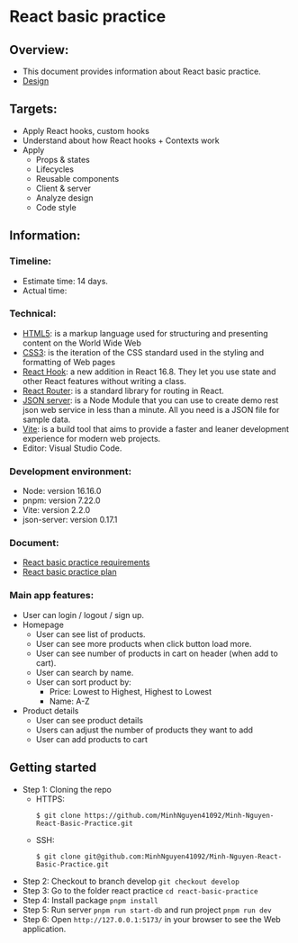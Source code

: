 # React basic practice

## Overview:
- This document provides information about React basic practice.
- [Design](https://www.figma.com/file/hzs1lkW5TzXMYaYb0L9AG4/Shoppe-(Community)?node-id=0%3A1)

## Targets:
- Apply React hooks, custom hooks
- Understand about how React hooks + Contexts work
- Apply
  - Props & states
  - Lifecycles
  - Reusable components
  - Client & server
  - Analyze design
  - Code style

## Information:

### Timeline:
  - Estimate time: 14 days.
  - Actual time: 

### Technical:
  - [HTML5](https://en.wikipedia.org/wiki/HTML5): is a markup language used for structuring and presenting content on the World Wide Web
  - [CSS3](https://www.techopedia.com/definition/28243/cascading-style-sheets-level-3-css3): is the iteration of the CSS standard used in the styling and formatting of Web pages
  - [React Hook](https://reactjs.org/docs/hooks-intro.html): a new addition in React 16.8. They let you use state and other React features without writing a class.
  - [React Router](https://v5.reactrouter.com/web/guides/quick-start): is a standard library for routing in React.
  - [JSON server](https://www.digitalocean.com/community/tutorials/json-server):  is a Node Module that you can use to create demo rest json web service in less than a minute. All you need is a JSON file for sample data.
  - [Vite](https://vitejs.dev/guide): is a build tool that aims to provide a faster and leaner development experience for modern web projects.
- Editor: Visual Studio Code.

### Development environment:
- Node: version 16.16.0
- pnpm: version 7.22.0
- Vite: version 2.2.0
- json-server: version 0.17.1

### Document:
- [React basic practice requirements](https://docs.google.com/document/d/1sKtSpHCBjVG41UQbgr7-rTqtBuEr6zGupDaYoB1Fh4k/edit#heading=h.ar0k1bmftkqn)
- [React basic practice plan](https://docs.google.com/document/d/1A4l00R8XSeN0HboQ228BYB-QL25dogINWC3cTlu-2B4/edit#heading=h.hns12qy2rutr)

### Main app features:
- User can login / logout / sign up.
- Homepage
  - User can see list of products.
  - User can see more products when click button load more.
  - User can see number of products in cart on header (when add to cart).
  - User can search by name.
  - User can sort product by:
    - Price: Lowest to Highest, Highest to Lowest
    - Name: A-Z
- Product details
  - User can see product details
  - Users can adjust the number of products they want to add
  - User can add products to cart


## Getting started
- Step 1: Cloning the repo
    - HTTPS: 
      ```
      $ git clone https://github.com/MinhNguyen41092/Minh-Nguyen-React-Basic-Practice.git
      ```
    - SSH: 
      ```
      $ git clone git@github.com:MinhNguyen41092/Minh-Nguyen-React-Basic-Practice.git
      ```
- Step 2: Checkout to branch develop `git checkout develop`
- Step 3: Go to the folder react practice `cd react-basic-practice`
- Step 4: Install package `pnpm install`
- Step 5: Run server `pnpm run start-db` and run project `pnpm run dev`
- Step 6: Open `http://127.0.0.1:5173/` in your browser to see the Web application.